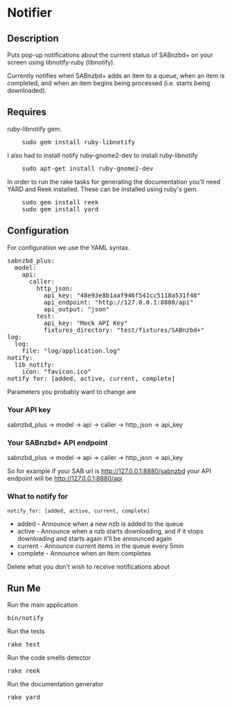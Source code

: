 Notifier
========
Description
-----------

Puts pop-up notifications about the current status of SABnzbd+ on your screen
using libnotify-ruby (libnotify).

Currently notifies when SABnzbd+ adds an item to a queue, when an item is
completed, and when an item begins being processed (i.e. starts being
downloaded).

Requires
--------

ruby-libnotify gem.

<pre>
    sudo gem install ruby-libnotify
</pre>

I also had to install notify ruby-gnome2-dev to install ruby-libnotify

<pre>
    sudo apt-get install ruby-gnome2-dev
</pre>

In order to run the rake tasks for generating the documentation you'll need YARD
and Reek installed. These can be installed using ruby's gem.

<pre>
    sudo gem install reek
    sudo gem install yard
</pre>

Configuration
-------------

For configuration we use the YAML syntax.

<pre>
sabnzbd_plus:
  model:
    api:
      caller:
        http_json:
          api_key: "48e93e8b1aaf946f541cc5118a531f48"
          api_endpoint: "http://127.0.0.1:8880/api"
          api_output: "json"
        test:
          api_key: "Mock API Key"
          fixtures_directory: "test/fixtures/SABnzbd+"
log:
  log:
    file: "log/application.log"
notify:
  lib_notify:
    icon: "favicon.ico"
notify_for: [added, active, current, complete]
</pre>

Parameters you probably want to change are

### Your API key
sabnzbd_plus -> model -> api -> caller -> http_json -> api_key

### Your SABnzbd+ API endpoint

sabnzbd_plus -> model -> api -> caller -> http_json -> api_key

So for example if your SAB url is http://127.0.0.1:8880/sabnzbd your API
endpoint will be http://127.0.0.1:8880/api

### What to notify for
    notify_for: [added, active, current, complete]
* added - Announce when a new nzb is added to the queue
* active - Announce when a nzb starts downloading, and if it stops downloading and starts again it'll be announced again
* current - Announce current items in the queue every 5min
* complete - Announce when an item completes

Delete what you don't wish to receive notifications about

Run Me
------
Run the main application
<pre>
bin/notify
</pre>

Run the tests
<pre>
rake test
</pre>

Run the code smells detector
<pre>
rake reek
</pre>

Run the documentation generator
<pre>
rake yard
</pre>